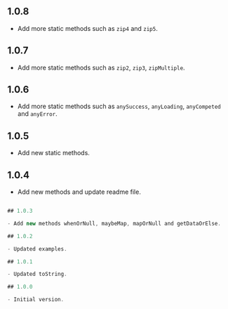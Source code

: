 ## 1.0.8

- Add more static methods such as `zip4` and `zip5`.

## 1.0.7

- Add more static methods such as `zip2`, `zip3`, `zipMultiple`.

## 1.0.6

- Add more static methods such as `anySuccess`, `anyLoading`, `anyCompeted` and `anyError`.

## 1.0.5

- Add new static methods.

## 1.0.4

- Add new methods and update readme file.

```dart

## 1.0.3

- Add new methods whenOrNull, maybeMap, mapOrNull and getDataOrElse.

## 1.0.2

- Updated examples.

## 1.0.1

- Updated toString.

## 1.0.0

- Initial version.
```
